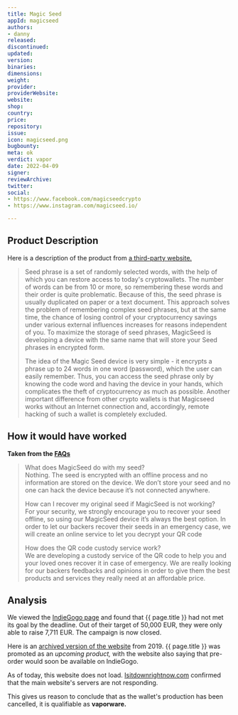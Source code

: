 ```yaml
---
title: Magic Seed
appId: magicseed
authors:
- danny
released: 
discontinued: 
updated: 
version: 
binaries: 
dimensions: 
weight: 
provider: 
providerWebsite: 
website: 
shop: 
country: 
price: 
repository: 
issue: 
icon: magicseed.png
bugbounty: 
meta: ok
verdict: vapor
date: 2022-04-09
signer: 
reviewArchive: 
twitter: 
social:
- https://www.facebook.com/magicseedcrypto
- https://www.instagram.com/magicseed.io/

---
```


## Product Description 

Here is a description of the product from [a third-party website.](https://cryptoage.com/en/1886-magic-seed-encrypted-storage-of-seed-phrases-from-crypto-wallets.html)

> Seed phrase is a set of randomly selected words, with the help of which you can restore access to today's cryptowallets. The number of words can be from 10 or more, so remembering these words and their order is quite problematic. Because of this, the seed phrase is usually duplicated on paper or a text document. This approach solves the problem of remembering complex seed phrases, but at the same time, the chance of losing control of your cryptocurrency savings under various external influences increases for reasons independent of you. To maximize the storage of seed phrases, MagicSeed is developing a device with the same name that will store your Seed phrases in encrypted form.
>
> The idea of the Magic Seed device is very simple - it encrypts a phrase up to 24 words in one word (password), which the user can easily remember. Thus, you can access the seed phrase only by knowing the code word and having the device in your hands, which complicates the theft of cryptocurrency as much as possible. Another important difference from other crypto wallets is that Magicseed works without an Internet connection and, accordingly, remote hacking of such a wallet is completely excluded.

## How it would have worked

**Taken from the [FAQs](https://www.indiegogo.com/projects/magicseed#/faq)**

> What does MagicSeed do with my seed?<br />
> Nothing. The seed is encrypted with an offline process and no information are stored on the device. We don’t store your seed and no one can hack the device because it’s not connected anywhere.
>
> How can I recover my original seed if MagicSeed is not working?<br />
> For your security, we strongly encourage you to recover your seed offline, so using our MagicSeed device it’s always the best option. In order to let our backers recover their seeds in an emergency case, we will create an online service to let you decrypt your QR code
>
> How does the QR code custody service work?<br />
> We are developing a custody service of the QR code to help you and your loved ones recover it in case of emergency. We are really looking for our backers feedbacks and opinions in order to give them the best products and services they really need at an affordable price.

## Analysis

We viewed the [IndieGogo page](https://www.indiegogo.com/projects/magicseed#/) and found that {{ page.title }} had not met its goal by the deadline. Out of their target of 50,000 EUR, they were only able to raise 7,711 EUR. The campaign is now closed.

Here is an [archived version of the website](https://web.archive.org/web/20210123192104/https://magicseed.io/) from 2019. {{ page.title }} was promoted as an *upcoming product,* with the website also saying that pre-order would soon be available on IndieGogo.

As of today, this website does not load. [Isitdownrightnow.com](https://www.isitdownrightnow.com/magicseed.io.html) confirmed that the main website's servers are not responding.

This gives us reason to conclude that as the wallet's production has been cancelled, it is qualifiable as **vaporware.**